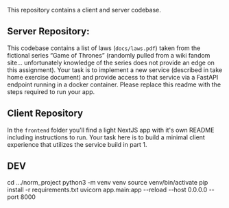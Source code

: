 This repository contains a client and server codebase. 

## Server Repository:

This codebase contains a list of laws (`docs/laws.pdf`) taken from the fictional series “Game of Thrones” (randomly pulled from a wiki fandom site... unfortunately knowledge of the series does not provide an edge on this assignment). Your task is to implement a new service (described in take home exercise document) and provide access to that service via a FastAPI endpoint running in a docker container. Please replace this readme with the steps required to run your app.

## Client Repository 

In the `frontend` folder you'll find a light NextJS app with it's own README including instructions to run. Your task here is to build a minimal client experience that utilizes the service build in part 1.

## DEV
cd .../norm_project
python3 -m venv venv
source venv/bin/activate
pip install -r requirements.txt
uvicorn app.main:app --reload --host 0.0.0.0 --port 8000
